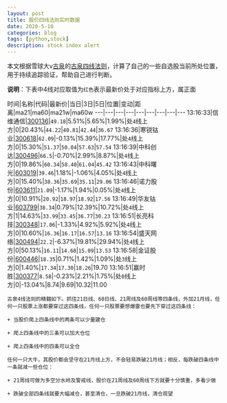 ```yaml
---
layout: post
title: 股价四线法则实时数据
date: 2020-5-10
categories: blog
tags: [python,stock]
description: stock index alert
---
```



本文根据雪球大v[古泉](https://xueqiu.com/u/7148646888)的[古泉四线法则](https://xueqiu.com/7148646888/130498192)，计算了自己的一些自选股当前所处位置，用于持续追踪验证，帮助自己进行判断。

**说明**：下表中4线对应取值为`红色`表示最新价处于对应指标上方，属正面

时间|名称|代码|最新价|当日|3日|5日|位置|变动|距离|ma21|ma60|ma21w|ma60w
---|---|---|---|---|---|---|---|---
13:16:33|信维通信|[300136](https://xueqiu.com/S/SZ300136)|`49.18`|5.51%|5.65%|1.99%|处`4`线上方|0|20.43%|`44.22`|`40.81`|`42.44`|`36.67`
13:16:36|寒锐钴业|[300618](https://xueqiu.com/S/SZ300618)|`62.09`|-0.13%|15.39%|17.77%|处`4`线上方|0|15.30%|`51.37`|`50.04`|`57.63`|`57.54`
13:16:39|中科创达|[300496](https://xueqiu.com/S/SZ300496)|`66.5`|-0.70%|2.99%|8.87%|处`4`线上方|0|19.86%|`60.34`|`58.40`|`61.04`|`45.42`
13:16:43|中科曙光|[603019](https://xueqiu.com/S/SH603019)|`39.46`|1.18%|-1.06%|4.05%|处`4`线上方|0|15.40%|`38.36`|`35.69`|`35.11`|`29.06`
13:16:46|诺力股份|[603611](https://xueqiu.com/S/SH603611)|`21.09`|-1.17%|1.94%|0.05%|处`4`线上方|0|10.91%|`20.92`|`18.97`|`18.92`|`17.56`
13:16:49|华友钴业|[603799](https://xueqiu.com/S/SH603799)|`38.34`|0.79%|12.39%|10.72%|处`4`线上方|1|14.63%|`33.99`|`33.45`|`36.77`|`30.23`
13:16:51|长亮科技|[300348](https://xueqiu.com/S/SZ300348)|`17.06`|-1.33%|4.92%|5.92%|处`4`线上方|0|10.60%|`16.36`|`16.17`|`16.57`|`13.16`
13:16:54|盛天网络|[300494](https://xueqiu.com/S/SZ300494)|`22.2`|-6.37%|19.81%|29.94%|处`4`线上方|0|50.13%|`16.11`|`14.68`|`15.09`|`13.53`
13:16:58|金证股份|[600446](https://xueqiu.com/S/SH600446)|`18.35`|0.71%|1.42%|1.09%|处`3`线上方|0|1.40%|`17.34`|`17.30`|`18.26`|19.70
13:16:51|赢时胜|[300377](https://xueqiu.com/S/SZ300377)|`8.58`|-0.23%|2.21%|1.75%|处`0`线上方|0|-13.04%|8.74|9.69|10.32|11.00

```
古泉4线法则的精髓如下。抓住21日线、60日线、21周线及60周线等四条线，外加21月线，任何一只股票上涨都要穿过这四条线，任何一只股票要想爆雷也要先下穿过这四条线：

+ 当股价爬上四条线中的两条可以少量建仓

+ 爬上四条线中的三条可以加大仓位

+ 爬上四条线中的四条可以全仓

任何一只大牛，其股价都会坚守在21月线上方，不会轻易跌破21月线；相反，每跌破四条线中一条就减一些仓位：

+ 21周线可做为多空分水岭及警戒线，股价在21周线及60周线下方就要十分慎重，多看少做

+ 跌破全部四条线就要大幅减仓，甚至清仓，一旦跌破21月线，清仓观望
```